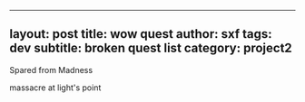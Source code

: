  ---
layout:     post
title:      wow quest
author:     sxf
tags: 		dev 
subtitle:  	broken quest list
category:  project2
---
<!-- Start Writing Below in Markdown -->

Spared from Madness

massacre at light's point
